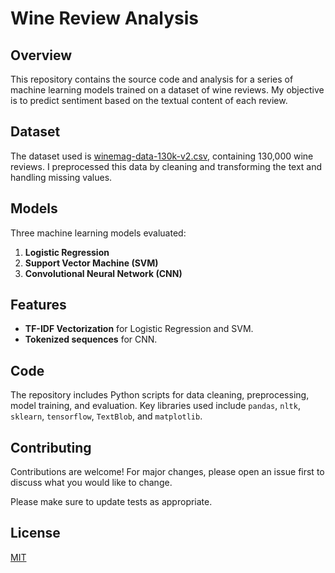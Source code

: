 # Wine Review Analysis

## Overview
This repository contains the source code and analysis for a series of machine learning models trained on a dataset of wine reviews. My objective is to predict sentiment based on the textual content of each review.

## Dataset
The dataset used is [winemag-data-130k-v2.csv](https://www.kaggle.com/datasets/zynicide/wine-reviews), containing 130,000 wine reviews. I preprocessed this data by cleaning and transforming the text and handling missing values.

## Models
Three machine learning models evaluated:
1. **Logistic Regression**
2. **Support Vector Machine (SVM)**
3. **Convolutional Neural Network (CNN)**

## Features
- **TF-IDF Vectorization** for Logistic Regression and SVM.
- **Tokenized sequences** for CNN.

## Code
The repository includes Python scripts for data cleaning, preprocessing, model training, and evaluation. Key libraries used include `pandas`, `nltk`, `sklearn`, `tensorflow`, `TextBlob`, and `matplotlib`.

## Contributing
Contributions are welcome! For major changes, please open an issue first to discuss what you would like to change.

Please make sure to update tests as appropriate.

## License
[MIT](https://choosealicense.com/licenses/mit/)
